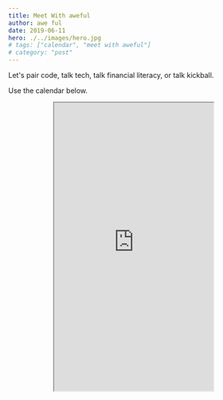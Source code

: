 ```yaml
---
title: Meet With aweful
author: awe ful
date: 2019-06-11
hero: ./../images/hero.jpg
# tags: ["calendar", "meet with aweful"]
# category: "post"
---
```


Let's pair code, talk tech, talk financial literacy, or talk kickball.

Use the calendar below.

<center><iframe src="https://calendly.com/iwritecode" width="320px" height="580" ></iframe></center>

